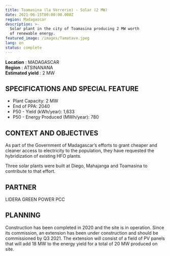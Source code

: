 ```yaml
---
title: Toamasina (la Verrerie) - Solar (2 MW)
date: 2021-06-15T00:00:00.000Z
region: Madagascar
description: >-
  Solar plant in the city of Toamasina producing 2 MW worth
  of renewable energy.
featured_image: /images/Tamatave.jpeg
lang: en
status: complete
---
```

**Location** : MADAGASCAR<br>
**Region** : ATSINANANA<br>
**Estimated yield** : 2 MW<br>

## SPECIFICATIONS AND SPECIAL FEATURE

* Plant Capacity: 2 MW
* End of PPA: 2040
* P50 - Yield (kWh/year): 1,633
* P50 - Energy Produced (MWh/year): 780

## CONTEXT AND OBJECTIVES

As part of the Government of Madagascar’s efforts to grant cheaper and cleaner access to electricity to the population, they have requested the hybridization of existing HFO plants.

Three solar plants were built at Diego, Mahajanga and Toamasina to contribute to that effort.

## PARTNER

LIDERA GREEN POWER PCC

## PLANNING

Construction has been completed in 2020 and the site is in operation. Since its commission, an extension has been under construction and should be commissioned by Q3 2021. The extension will consist of a field of PV panels that will add 18 MW to the energy yield for a total of 20 MW produced on site.

